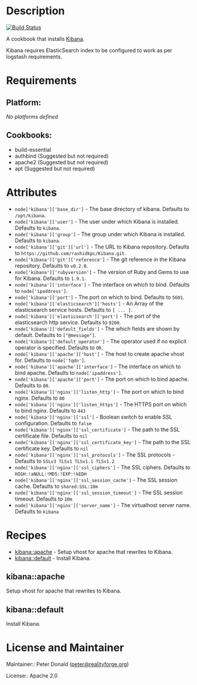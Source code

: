 # Description

[![Build Status](https://secure.travis-ci.org/realityforge/chef-kibana.png?branch=master)](http://travis-ci.org/realityforge/chef-kibana)

A cookbook that installs [Kibana](https://github.com/rashidkpc/Kibana).

Kibana requires ElasticSearch index to be configured to work as per logstash requirements.

# Requirements

## Platform:

*No platforms defined*

## Cookbooks:

* build-essential
* authbind (Suggested but not required)
* apache2 (Suggested but not required)
* apt (Suggested but not required)

# Attributes

* `node['kibana']['base_dir']` - The base directory of kibana. Defaults to `/opt/kibana`.
* `node['kibana']['user']` - The user under which Kibana is installed. Defaults to `kibana`.
* `node['kibana']['group']` - The group under which Kibana is installed. Defaults to `kibana`.
* `node['kibana']['git']['url']` - The URL to Kibana repository. Defaults to `https://github.com/rashidkpc/Kibana.git`.
* `node['kibana']['git']['reference']` - The git reference in the Kibana repository. Defaults to `v0.2.0`.
* `node['kibana']['rubyversion']` - The version of Ruby and Gems to use for Kibana. Defaults to `1.9.1`.
* `node['kibana']['interface']` - The interface on which to bind. Defaults to `node['ipaddress']`.
* `node['kibana']['port']` - The port on which to bind. Defaults to `5601`.
* `node['kibana']['elasticsearch']['hosts']` - An Array of the elasticsearch service hosts. Defaults to `[ ... ]`.
* `node['kibana']['elasticsearch']['port']` - The port of the elasticsearch http service. Defaults to `9200`.
* `node['kibana']['default_fields']` - The which fields are shown by default. Defaults to `["@message"]`.
* `node['kibana']['default_operator']` - The operator used if no explicit operator is specified. Defaults to `OR`.
* `node['kibana']['apache']['host']` - The host to create apache vhost for. Defaults to `node['fqdn']`.
* `node['kibana']['apache']['interface']` - The interface on which to bind apache. Defaults to `node['ipaddress']`.
* `node['kibana']['apache']['port']` - The port on which to bind apache. Defaults to `80`.
* `node['kibana']['nginx']['listen_http']` - The port on which to bind nginx. Defaults to `80`
* `node['kibana']['nginx']['listen_https']` - The HTTPS port on which to bind nginx. Defaults to `443`
* `node['kibana']['nginx']['ssl']` - Boolean switch to enable SSL configuration. Defaults to `false`
* `node['kibana']['nginx']['ssl_certificate']` - The path to the SSL certificate file. Defaults to `nil`
* `node['kibana']['nginx']['ssl_certificate_key']` - The path to the SSL certificate key. Defaults to `nil`
* `node['kibana']['nginx']['ssl_protocols']` - The SSL protocols - Defaults to `SSLv3 TLSv1 TLSv1.1 TLSv1.2`
* `node['kibana']['nginx']['ssl_ciphers']` - The SSL ciphers. Defaults to `HIGH:!aNULL:!MD5:!EXP:!kEDH`
* `node['kibana']['nginx']['ssl_session_cache']` - The SSL session cache. Defaults to `shared:SSL:10m`
* `node['kibana']['nginx']['ssl_session_timeout']` - The SSL session timeout. Defaults to `10m`
* `node['kibana']['nginx']['server_name']` - The virtualhost server name. Defaults to `kibana`

# Recipes

* [kibana::apache](#kibanaapache) - Setup vhost for apache that rewrites to Kibana.
* [kibana::default](#kibanadefault) - Install Kibana.

## kibana::apache

Setup vhost for apache that rewrites to Kibana.

## kibana::default

Install Kibana.

# License and Maintainer

Maintainer:: Peter Donald (<peter@realityforge.org>)

License:: Apache 2.0
